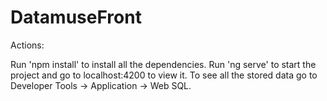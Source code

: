 # DatamuseFront

Actions:

Run 'npm install' to install all the dependencies.
Run 'ng serve' to start the project and go to localhost:4200 to view it.
To see all the stored data go to Developer Tools -> Application -> Web SQL.
